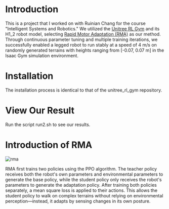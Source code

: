# Introduction
This is a project that I worked on with Ruinian Chang for the course "Intelligent Systems and Robotics." We utilized the [Unitree RL Gym](https://github.com/unitreerobotics/unitree_rl_gym) and its H1_2 robot model, selecting [Rapid Motor Adaptation (RMA)](https://arxiv.org/abs/2107.04034) as our method. Through continuous parameter tuning and multiple training iterations, we successfully enabled a legged robot to run stably at a speed of 4 m/s on randomly generated terrains with heights ranging from [-0.07, 0.07 m] in the Isaac Gym simulation environment.

# Installation
The installation process is identical to that of the unitree_rl_gym repository.

# View Our Result
Run the script run2.sh to see our results.

# Introduction of RMA

![rma](https://github.com/user-attachments/assets/7a686caa-67dc-4e17-97a3-0b8e7e36ff02)

RMA first trains two policies using the PPO algorithm. The teacher policy receives both the robot's own parameters and environmental parameters to generate the base policy, while the student policy only receives the robot's parameters to generate the adaptation policy. After training both policies separately, a mean square loss is applied to their actions. This allows the student policy to walk on complex terrains without relying on environmental perception—instead, it adapts by sensing changes in its own posture.
